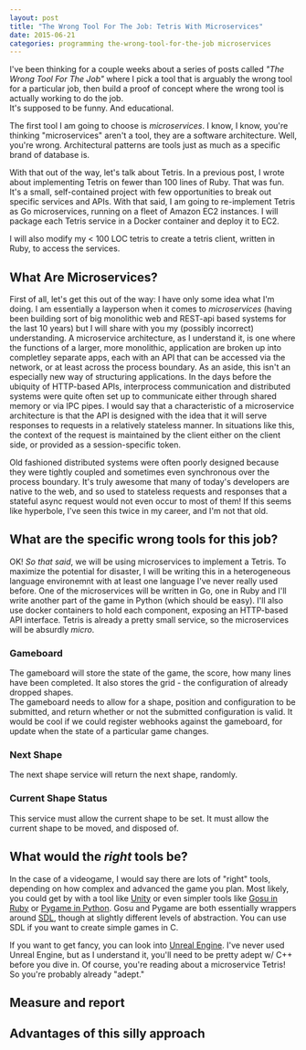 ```yaml
---
layout: post
title: "The Wrong Tool For The Job: Tetris With Microservices"
date: 2015-06-21
categories: programming the-wrong-tool-for-the-job microservices
---
```


I've been thinking for a couple weeks about a series of posts called *"The Wrong Tool For The Job"* where I pick a tool that is arguably the wrong tool for a particular job, then build a proof of concept where the wrong tool is actually working to do the job.  
It's supposed to be funny.
And educational.

The first tool I am going to choose is *microservices*.
I know, I know, you're thinking "microservices" aren't a tool, they are a software architecture.
Well, you're wrong.
Architectural patterns are tools just as much as a specific brand of database is.

With that out of the way, let's talk about Tetris.  In a previous post, I wrote about implementing Tetris on fewer than 100 lines of Ruby.  That was fun.  It's a small, self-contained project with few opportunities to break out specific services and APIs.  With that said, I am going to re-implement Tetris as Go microservices, running on a fleet of Amazon EC2 instances.  I will package each Tetris service in a Docker container and deploy it to EC2.

I will also modify my < 100 LOC tetris to create a tetris client, written in Ruby, to access the services.

## What Are Microservices?

First of all, let's get this out of the way: I have only some idea what I'm doing.
I am essentially a layperson when it comes to *microservices* (having been building sort of big monolithic web and REST-api based systems for the last 10 years) but I will share with you my (possibly incorrect) understanding.
A microservice architecture, as I understand it, is one where the functions of a larger, more monolithic, application are broken up into completley separate apps, each with an API that can be accessed via the network, or at least across the process boundary.
As an aside, this isn't an especially new way of structuring applications.
In the days before the ubiquity of HTTP-based APIs, interprocess communication and distributed systems were quite often set up to communicate either through shared memory or via IPC pipes.
I would say that a characteristic of a microservice architecture is that the API is designed with the idea that it will serve responses to requests in a relatively stateless manner.
In situations like this, the context of the request is maintained by the client either on the client side, or provided as a session-specific token.

Old fashioned distributed systems were often poorly designed because they were tightly coupled and sometimes even synchronous over the process boundary.
It's truly awesome that many of today's developers are native to the web, and so used to stateless requests and responses that a stateful async request would not even occur to most of them!
If this seems like hyperbole, I've seen this twice in my career, and I'm not that old.

## What are the specific wrong tools for this job?

OK!  *So that said*, we will be using microservices to implement a Tetris.
To maximize the potential for disaster, I will be writing this in a heterogeneous language environemnt with at least one language I've never really used before.
One of the microservices will be written in Go, one in Ruby and I'll write another part of the game in Python (which should be easy).
I'll also use docker containers to hold each component, exposing an HTTP-based API interface.
Tetris is already a pretty small service, so the microservices will be absurdly *micro*.

### Gameboard
The gameboard will store the state of the game, the score, how many lines have been completed.
It also stores the grid - the configuration of already dropped shapes.  
The gameboard needs to allow for a shape, position and configuration to be submitted, and return whether or not the submitted configuration is valid.
It would be cool if we could register webhooks against the gameboard, for update when the state of a particular game changes.

### Next Shape 
The next shape service will return the next shape, randomly.

### Current Shape Status
This service must allow the current shape to be set.  It must allow the current shape to be moved, and disposed of.

## What would the *right* tools be?

In the case of a videogame, I would say there are lots of "right" tools, depending on how complex and advanced the game you plan.
Most likely, you could get by with a tool like [Unity](www.unity3d.com) or even simpler tools like [Gosu in Ruby](https://www.libgosu.org/) or [Pygame in Python](http://pygame.org).
Gosu and Pygame are both essentially wrappers around [SDL](https://www.libsdl.org/), though at slightly different levels of abstraction.  You can use SDL if you want to create simple games in C.

If you want to get fancy, you can look into [Unreal Engine](https://www.unrealengine.com/what-is-unreal-engine-4).
I've never used Unreal Engine, but as I understand it, you'll need to be pretty adept w/ C++ before you dive in.
Of course, you're reading about a microservice Tetris!
So you're probably already "adept."

## Measure and report



## Advantages of this silly approach

## 

